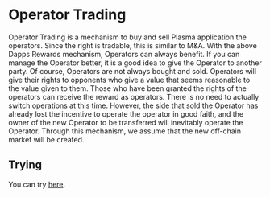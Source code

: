 # Operator Trading

Operator Trading is a mechanism to buy and sell Plasma application the operators. Since the right is tradable, this is similar to M&A. With the above Dapps Rewards mechanism, Operators can always benefit. If you can manage the Operator better, it is a good idea to give the Operator to another party. Of course, Operators are not always bought and sold. Operators will give their rights to opponents who give a value that seems reasonable to the value given to them. Those who have been granted the rights of the operators can receive the reward as operators. There is no need to actually switch operations at this time. However, the side that sold the Operator has already lost the incentive to operate the operator in good faith, and the owner of the new Operator to be transferred will inevitably operate the Operator. Through this mechanism, we assume that the new off-chain market will be created.

## Trying

You can try [here](https://medium.com/stake-technologies/lets-enjoy-plasm-testnet-v3-%E2%91%A0-operator-trading-14cd9db7d732).